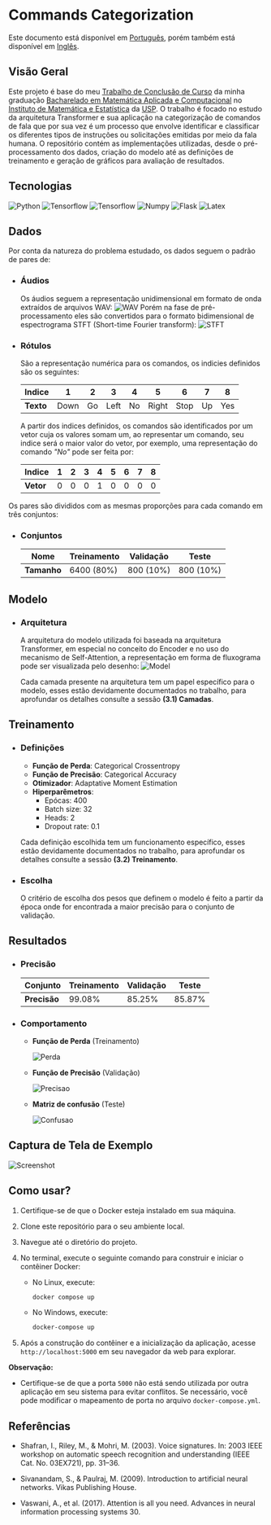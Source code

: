 # Commands Categorization

Este documento está disponível em [Português](https://github.com/lucsalm/commands-categorization/blob/main/README-pt-BR.md), porém também
está disponível em [Inglês](https://github.com/lucsalm/commands-categorization/blob/main/README.md).

## Visão Geral

Este projeto é base do meu
[Trabalho de Conclusão de Curso](https://github.com/lucsalm/commands-categorization/blob/main/TCC.pdf)
da minha graduação [Bacharelado em Matemática Aplicada e Computacional](https://www.ime.usp.br/bmac/)
no [Instituto de Matemática e Estatística](https://www.ime.usp.br) da [USP](https://www5.usp.br).
O trabalho é focado no estudo da arquitetura Transformer e sua aplicação na categorização de comandos de fala
que por sua vez é um processo que envolve identificar e classificar os diferentes tipos de instruções ou solicitações
emitidas por meio da fala humana. O repositório contém as implementações utilizadas,
desde o pré-processamento dos dados, criação do modelo até as definições de treinamento e
geração de gráficos para avaliação de resultados.

## Tecnologias

![Python](https://img.shields.io/badge/Python-3776AB.svg?style=for-the-badge&logo=Python&logoColor=white)
![Tensorflow](https://img.shields.io/badge/TensorFlow-FF6F00.svg?style=for-the-badge&logo=TensorFlow&logoColor=white)
![Tensorflow](https://img.shields.io/badge/Keras-D00000.svg?style=for-the-badge&logo=Keras&logoColor=white)
![Numpy](https://img.shields.io/badge/NumPy-013243.svg?style=for-the-badge&logo=NumPy&logoColor=white)
![Flask](https://img.shields.io/badge/Flask-000000.svg?style=for-the-badge&logo=Flask&logoColor=white)
![Latex](https://img.shields.io/badge/LaTeX-008080.svg?style=for-the-badge&logo=LaTeX&logoColor=white)

## Dados

Por conta da natureza do problema estudado, os dados seguem o padrão de pares de:

- ### Áudios
  Os áudios seguem a representação unidimensional em formato de onda extraídos de arquivos WAV:
  ![WAV](https://raw.githubusercontent.com/lucsalm/commands-categorization/main/app/files/documentation/wav_all.png)
  Porém na fase de pré-processamento eles são convertidos para o formato bidimensional de espectrograma STFT (Short-time
  Fourier transform):
  ![STFT](https://raw.githubusercontent.com/lucsalm/commands-categorization/main/app/files/documentation/spec_all.png)

- ### Rótulos
  São a representação numérica para os comandos, os indicies definidos são os seguintes:

  | **Indice** | 1    | 2  | 3    | 4  | 5     | 6    | 7  | 8   |
  |------------|------|----|------|----|-------|------|----|-----|
  | **Texto**  | Down | Go | Left | No | Right | Stop | Up | Yes |

  A partir dos indices definidos, os comandos são identificados por um vetor cuja os valores somam um, ao representar
  um comando, seu indice será o maior valor do vetor, por exemplo, uma representação do comando *"No"* pode ser feita
  por:

  | **Indice** | 1 | 2 | 3 | 4 | 5 | 6 | 7 | 8 |
  |------------|---|---|---|---|---|---|---|---|
  | **Vetor**  | 0 | 0 | 0 | 1 | 0 | 0 | 0 | 0 |

Os pares são divididos com as mesmas proporções para cada comando em três conjuntos:

- ### Conjuntos
  | **Nome**    | Treinamento | Validação  | Teste     |
  |-------------|-------------|------------|-----------|
  | **Tamanho** | 6400 (80%)  | 800 (10%)  | 800 (10%) |

## Modelo

- ### Arquitetura
  A arquitetura do modelo utilizada foi baseada na arquitetura Transformer, em especial no conceito do Encoder
  e no uso do mecanismo de Self-Attention, a representação em forma de fluxograma pode ser visualizada pelo desenho:
  ![Model](https://raw.githubusercontent.com/lucsalm/commands-categorization/main/app/files/documentation/model-diagram.jpg)

  Cada camada presente na arquitetura tem um papel específico para o modelo, esses estão devidamente documentados no
  trabalho, para aprofundar os
  detalhes consulte a sessão **(3.1) Camadas**.

## Treinamento

- ### Definições

    - **Função de Perda**: Categorical Crossentropy
    - **Função de Precisão**: Categorical Accuracy
    - **Otimizador**: Adaptative Moment Estimation
    - **Hiperparêmetros**:
        - Epócas: 400
        - Batch size: 32
        - Heads: 2
        - Dropout rate: 0.1

  Cada definição escolhida tem um funcionamento específico, esses estão devidamente documentados no trabalho, para
  aprofundar os detalhes
  consulte a sessão **(3.2) Treinamento**.


- ### Escolha
  O critério de escolha dos pesos que definem o modelo é feito a partir da época onde for encontrada a maior precisão
  para o conjunto de validação.

## Resultados

- ### Precisão
  | Conjunto     | Treinamento | Validação | Teste  |
  |--------------|-------------|-----------|--------|
  | **Precisão** | 99.08%      | 85.25%    | 85.87% | 

- ### Comportamento
  - **Função de Perda** (Treinamento) 
  
      ![Perda](https://raw.githubusercontent.com/lucsalm/commands-categorization/main/app/files/documentation/train_loss.png)

  - **Função de Precisão** (Validação)
  
      ![Precisao](https://raw.githubusercontent.com/lucsalm/commands-categorization/main/app/files/documentation/validation_accuracy.png)
  
  - **Matriz de confusão** (Teste)
  
      ![Confusao](https://raw.githubusercontent.com/lucsalm/commands-categorization/main/app/files/documentation/confusion-teste.png)

## Captura de Tela de Exemplo

![Screenshot](https://raw.githubusercontent.com/lucsalm/commands-categorization/main/app/files/documentation/screenshot.png)

## Como usar?
1. Certifique-se de que o Docker esteja instalado em sua máquina.
2. Clone este repositório para o seu ambiente local.
3. Navegue até o diretório do projeto.
4. No terminal, execute o seguinte comando para construir e iniciar o contêiner Docker:
    - No Linux, execute:
        ```bash
        docker compose up
        ```

    - No Windows, execute:
        ```bash
        docker-compose up
        ```

5. Após a construção do contêiner e a inicialização da aplicação, acesse `http://localhost:5000` em seu navegador da web para explorar.

**Observação:** 
- Certifique-se de que a porta `5000` não está sendo utilizada por outra aplicação em seu sistema para evitar conflitos. Se necessário, você pode modificar o mapeamento de porta no arquivo `docker-compose.yml`.


## Referências
- Shafran, I., Riley, M., & Mohri, M. (2003). Voice signatures. In: 2003 IEEE workshop on automatic speech recognition and understanding (IEEE Cat. No. 03EX721), pp. 31–36.


- Sivanandam, S., & Paulraj, M. (2009). Introduction to artificial neural networks. Vikas Publishing House.


- Vaswani, A., et al. (2017). Attention is all you need. Advances in neural information processing systems 30.

